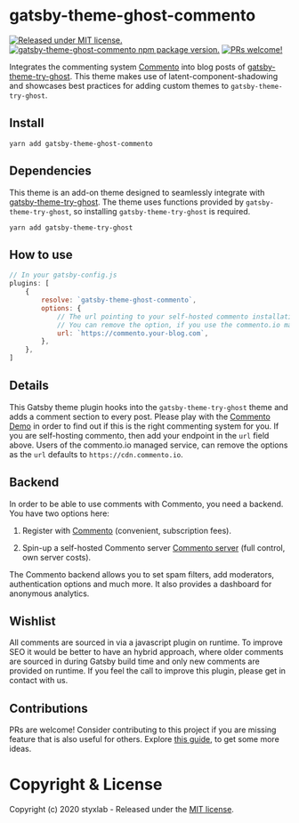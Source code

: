 # gatsby-theme-ghost-commento
[![Released under MIT license.](https://badgen.net/github/license/micromatch/micromatch)](https://github.com/styxlab/gatsby-theme-ghost-commento/blob/master/LICENSE)
[![gatsby-theme-ghost-commento npm package version.](https://badgen.net/npm/v/gatsby-theme-ghost-commento)](https://www.npmjs.org/package/gatsby-theme-ghost-commento)
[![PRs welcome!](https://img.shields.io/badge/PRs-welcome-brightgreen.svg)]()

Integrates the commenting system [Commento](https://commento.io/) into blog posts of [gatsby-theme-try-ghost](https://github.com/styxlab/gatsby-theme-try-ghost/tree/master/packages/gatsby-theme-try-ghost). This theme makes use of latent-component-shadowing and showcases best practices for adding custom themes to `gatsby-theme-try-ghost`.

## Install

`yarn add gatsby-theme-ghost-commento`


## Dependencies

This theme is an add-on theme designed to seamlessly integrate with [gatsby-theme-try-ghost](https://github.com/styxlab/gatsby-theme-try-ghost/tree/master/packages/gatsby-theme-try-ghost). The theme uses functions provided by `gatsby-theme-try-ghost`, so installing `gatsby-theme-try-ghost` is required.

`yarn add gatsby-theme-try-ghost`

## How to use

```javascript
// In your gatsby-config.js
plugins: [
    {
        resolve: `gatsby-theme-ghost-commento`,
        options: {
            // The url pointing to your self-hosted commento installation
            // You can remove the option, if you use the commento.io managed service
            url: `https://commento.your-blog.com`,
        },
    },
]
```

## Details

This Gatsby theme plugin hooks into the `gatsby-theme-try-ghost` theme and adds a comment section to every post. Please play with the [Commento Demo](https://demo.commento.io/) in order to find out if this is the right commenting system for you. If you are self-hosting commento, then add your endpoint in the `url` field above. Users of the commento.io managed service, can remove the options as the `url` defaults to `https://cdn.commento.io`.

## Backend

In order to be able to use comments with Commento, you need a backend. You have two options here:

1. Register with [Commento](https://commento.io/signup) (convenient, subscription fees).

2. Spin-up a self-hosted Commento server [Commento server](https://docs.commento.io/installation/self-hosting/) (full control, own server costs).

The Commento backend allows you to set spam filters, add moderators, authentication options and much more. It also provides a dashboard for anonymous analytics.


## Wishlist

All comments are sourced in via a javascript plugin on runtime. To improve SEO it would be better to have an hybrid approach, where older comments are sourced in during Gatsby build time and only new comments are provided on runtime.  If you feel the call to improve this plugin, please get in contact with us.


## Contributions

PRs are welcome! Consider contributing to this project if you are missing feature that is also useful for others. Explore [this guide](https://github.com/styxlab/gatsby-theme-try-ghost/tree/master/CONTRIBUTING.md), to get some more ideas.


# Copyright & License

Copyright (c) 2020 styxlab - Released under the [MIT license](LICENSE).
